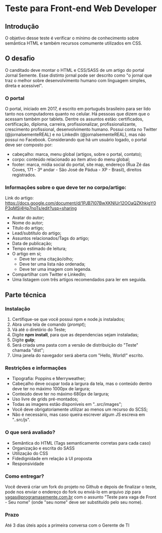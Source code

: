 # Teste para Front-end Web Developer

## Introdução
O objetivo desse teste é verificar o mínimo de conhecimento sobre semântica HTML e também recursos comumente utilizados em CSS.

## O desafio
O canditado deve montar o HTML e CSS/SASS de um artigo do portal Jornal Semente. Esse distinto jornal pode ser descrito como "o jornal que traz o melhor sobre desenvolvimento humano com linguagem simples, direta e acessível".

### O portal
O portal, iniciado em 2017, é escrito em português brasileiro para ser lido tanto nos computadores quanto no celular. Há pessoas que dizem que o acessam também por tablets.
Dentre os assuntos estão: certificados, certificação, diploma, carreira, profissionalizar, profissionalizante, crescimento profissional, desenvolvimento humano.
Possui conta no Twitter (@jornalsementeREAL) e no LinkedIn (@jornalsementeREAL), mas não possui no Facebook.
Considerando que há um usuário logado, o portal deve ser composto por:
- cabeçalho: marca, menu global (artigos, sobre o portal, contato);
- corpo: conteúdo relacionado ao item ativo do menu global;
- footer: marca, mídia social do portal, site map, endereço (Rua Zé das Coves, 171 - 3º andar - São José de Pádua - XP - Brasil), direitos registrados.

### Informações sobre o que deve ter no corpo/artigo:
Link do artigo: https://docs.google.com/document/d/1PJB7I07BwXKNIUr12OOaQZKhkigY0P3qMSl4Hp7noTs/edit?usp=sharing
- Avatar do autor;
- Nome do autor;
- Título do artigo;
- Lead/subtítulo do artigo;
- Assuntos relacionados/Tags do artigo;
- Data de publicação;
- Tempo estimado de leitura;
- O artigo em si;
    - Deve ter uma citação/olho;
    - Deve ter uma lista não ordenada;
    - Deve ter uma imagem com legenda.
- Compartilhar com Twitter e LinkedIn;
- Uma listagem com três artigos recomendados para ler em seguida.

## Parte técnica

### Instalação
1. Certifique-se que você possui npm e node.js instalados;
2. Abra uma tela de comando (*prompt*);
3. Vá até o diretório do Teste;
4. Digite **npm install**, para que as dependencias sejam instaladas;
5. Digite **gulp**;
6. Será criada uma pasta com a versão de distribuição do "Teste" chamada "dist";
6. Uma janela do navegador será aberta com "Hello, World!" escrito.

### Restrições e informações
- Tipografia: Poppins e Merryweather;
- Cabeçalho deve ocupar toda a largura da tela, mas o conteúdo dentro deve ter no máximo 1000px de largura;
- Conteúdo deve ter no máximo 680px de largura;
- Uso livre de grids pré-montados;
- Todas as imagens estão disponíveis em "..src/images";
- Você deve obrigatoriamente utilizar ao menos um recurso do SCSS;
- Não é necessário, mas caso queira escrever algum JS escreva em "..src/js".

### O que será avaliado?

- Semântica do HTML (Tags semanticamente corretas para cada caso)
- Organização e escrita do SASS
- Utilização do CSS
- Fidedignidade em relação à UI proposta
- Responsividade


### Como entregar?

Você deverá criar um fork do projeto no Github e depois de finalizar o teste, pode nos enviar o endereço do fork ou enviá-lo em arquivo zip para vagas@programasemente.com.br com o assunto "Teste para vaga de Front - Seu nome" (onde "seu nome" deve ser substituído pelo seu nome).

### Prazo

Até 3 dias úteis após a primeira conversa com o Gerente de TI
